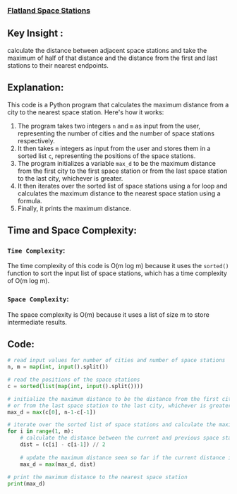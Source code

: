 ### [Flatland Space Stations](hackerrank.com/challenges/flatland-space-stations/problem?isFullScreen=false)

## Key Insight : 
calculate the distance between adjacent space stations and 
take the maximum of half of that distance and the distance from the first and last stations to their nearest endpoints.

## Explanation:
This code is a Python program that calculates the maximum distance from a city to the nearest space station. Here's how it works:

1. The program takes two integers `n` and `m` as input from the user, representing the number of cities and the number of space stations respectively.
2. It then takes `m` integers as input from the user and stores them in a sorted list `c`, representing the positions of the space stations.
3. The program initializes a variable `max_d` to be the maximum distance from the first city to the first space station or from the last space station to the last city, whichever is greater.
4. It then iterates over the sorted list of space stations using a for loop and calculates the maximum distance to the nearest space station using a formula.
5. Finally, it prints the maximum distance.

## Time and Space Complexity:
### `Time Complexity`:
The time complexity of this code is O(m log m) because it uses the `sorted()` function to sort the input list of space stations, which has a time complexity of O(m log m).

### `Space Complexity`:
The space complexity is O(m) because it uses a list of size m to store intermediate results.

## Code:
```python 
# read input values for number of cities and number of space stations
n, m = map(int, input().split())

# read the positions of the space stations
c = sorted(list(map(int, input().split())))

# initialize the maximum distance to be the distance from the first city to the first space station
# or from the last space station to the last city, whichever is greater
max_d = max(c[0], n-1-c[-1])

# iterate over the sorted list of space stations and calculate the maximum distance to the nearest space station
for i in range(1, m):
    # calculate the distance between the current and previous space stations and divide by 2
    dist = (c[i] - c[i-1]) // 2
    
    # update the maximum distance seen so far if the current distance is greater
    max_d = max(max_d, dist)
    
# print the maximum distance to the nearest space station
print(max_d)
```
